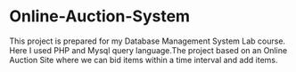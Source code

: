 # Online-Auction-System
This project is prepared for my Database Management System Lab course. Here I used PHP and Mysql query language.The project based on an
Online Auction Site where we can bid items within a time interval and add items.
